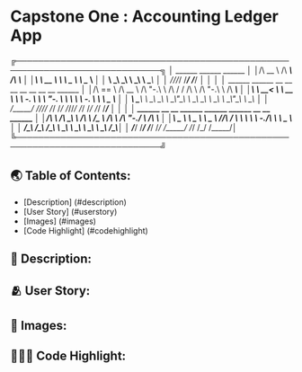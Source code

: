 # Capstone One : Accounting Ledger App

╔────────────────────────────────────────────────────────────────────────────╗
│ ______     ______     ______                                               │
│/\  __ \   /\  ___\   /\  ___\                                              │
│\ \  __ \  \ \ \____  \ \ \__ \                                             │
│ \ \_\ \_\  \ \_____\  \ \_____\                                            │
│  \/_/\/_/   \/_____/   \/_____/                                            │
│                                                                            │
│ ______     ______     __   __     __  __     __     __   __     ______     │
│/\  == \   /\  __ \   /\ "-.\ \   /\ \/ /    /\ \   /\ "-.\ \   /\  ___\    │
│\ \  __<   \ \  __ \  \ \ \-.  \  \ \  _"-.  \ \ \  \ \ \-.  \  \ \ \__ \   │
│ \ \_____\  \ \_\ \_\  \ \_\\"\_\  \ \_\ \_\  \ \_\  \ \_\\"\_\  \ \_____\  │
│  \/_____/   \/_/\/_/   \/_/ \/_/   \/_/\/_/   \/_/   \/_/ \/_/   \/_____/  │
│                                                                            │
│ ______     __  __     ______     ______   ______     __    __     ______   │
│/\  ___\   /\ \_\ \   /\  ___\   /\__  _\ /\  ___\   /\ "-./  \   /\  ___\  │
│\ \___  \  \ \____ \  \ \___  \  \/_/\ \/ \ \  __\   \ \ \-./\ \  \ \___  \ │
│ \/\_____\  \/\_____\  \/\_____\    \ \_\  \ \_____\  \ \_\ \ \_\  \/\_____\│
│  \/_____/   \/_____/   \/_____/     \/_/   \/_____/   \/_/  \/_/   \/_____/│
╚────────────────────────────────────────────────────────────────────────────╝


## 🌏 Table of Contents:
- [Description] (#description)
- [User Story] (#userstory)
- [Images] (#images)
- [Code Highlight] (#codehighlight)

## 📜 Description:

## 🫂 User Story:

## 📸 Images: 

## 👨🏽‍💻 Code Highlight:
